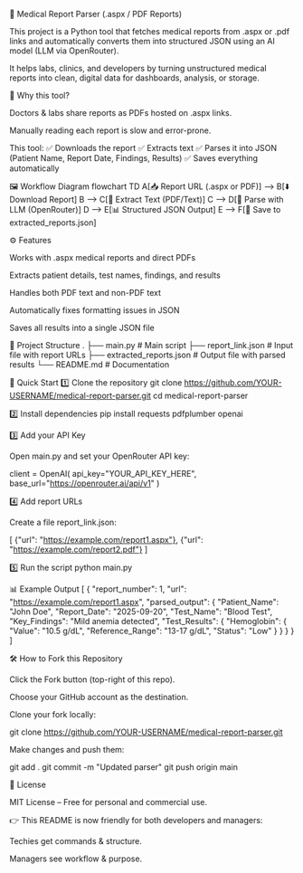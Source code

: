 🧾 Medical Report Parser (.aspx / PDF Reports)

This project is a Python tool that fetches medical reports from .aspx or .pdf links and automatically converts them into structured JSON using an AI model (LLM via OpenRouter).

It helps labs, clinics, and developers by turning unstructured medical reports into clean, digital data for dashboards, analysis, or storage.

📌 Why this tool?

Doctors & labs share reports as PDFs hosted on .aspx links.

Manually reading each report is slow and error-prone.

This tool:
✅ Downloads the report
✅ Extracts text
✅ Parses it into JSON (Patient Name, Report Date, Findings, Results)
✅ Saves everything automatically

🖼️ Workflow Diagram
flowchart TD
    A[📥 Report URL (.aspx or PDF)] --> B[⬇️ Download Report]
    B --> C[📄 Extract Text (PDF/Text)]
    C --> D[🤖 Parse with LLM (OpenRouter)]
    D --> E[📊 Structured JSON Output]
    E --> F[💾 Save to extracted_reports.json]

⚙️ Features

Works with .aspx medical reports and direct PDFs

Extracts patient details, test names, findings, and results

Handles both PDF text and non-PDF text

Automatically fixes formatting issues in JSON

Saves all results into a single JSON file

📂 Project Structure
.
├── main.py                  # Main script
├── report_link.json          # Input file with report URLs
├── extracted_reports.json    # Output file with parsed results
└── README.md                 # Documentation

🚀 Quick Start
1️⃣ Clone the repository
git clone https://github.com/YOUR-USERNAME/medical-report-parser.git
cd medical-report-parser

2️⃣ Install dependencies
pip install requests pdfplumber openai

3️⃣ Add your API Key

Open main.py and set your OpenRouter API key:

client = OpenAI(
    api_key="YOUR_API_KEY_HERE",
    base_url="https://openrouter.ai/api/v1"
)

4️⃣ Add report URLs

Create a file report_link.json:

[
  {"url": "https://example.com/report1.aspx"},
  {"url": "https://example.com/report2.pdf"}
]

5️⃣ Run the script
python main.py

📊 Example Output
[
  {
    "report_number": 1,
    "url": "https://example.com/report1.aspx",
    "parsed_output": {
      "Patient_Name": "John Doe",
      "Report_Date": "2025-09-20",
      "Test_Name": "Blood Test",
      "Key_Findings": "Mild anemia detected",
      "Test_Results": {
        "Hemoglobin": {
          "Value": "10.5 g/dL",
          "Reference_Range": "13-17 g/dL",
          "Status": "Low"
        }
      }
    }
  }
]

🛠️ How to Fork this Repository

Click the Fork button (top-right of this repo).

Choose your GitHub account as the destination.

Clone your fork locally:

git clone https://github.com/YOUR-USERNAME/medical-report-parser.git


Make changes and push them:

git add .
git commit -m "Updated parser"
git push origin main

📜 License

MIT License – Free for personal and commercial use.

👉 This README is now friendly for both developers and managers:

Techies get commands & structure.

Managers see workflow & purpose.
